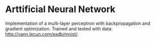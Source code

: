 # Arttificial Neural Network

Implementation of a multi-layer perceptron with backpropagation and gradient optimization.
Trained and tested with data: http://yann.lecun.com/exdb/mnist/.
